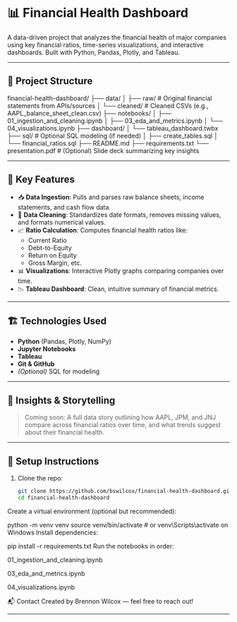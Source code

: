 # 📊 Financial Health Dashboard

A data-driven project that analyzes the financial health of major companies using key financial ratios, time-series visualizations, and interactive dashboards. Built with Python, Pandas, Plotly, and Tableau.

---

## 📁 Project Structure

financial-health-dashboard/
├── data/
│ ├── raw/ # Original financial statements from APIs/sources
│ └── cleaned/ # Cleaned CSVs (e.g., AAPL_balance_sheet_clean.csv)
├── notebooks/
│ ├── 01_ingestion_and_cleaning.ipynb
│ ├── 03_eda_and_metrics.ipynb
│ └── 04_visualizations.ipynb
├── dashboard/
│ └── tableau_dashboard.twbx
├── sql/ # Optional SQL modeling (if needed)
│ ├── create_tables.sql
│ └── financial_ratios.sql
├── README.md
├── requirements.txt
└── presentation.pdf # (Optional) Slide deck summarizing key insights

---

## 📌 Key Features

- 📥 **Data Ingestion**: Pulls and parses raw balance sheets, income statements, and cash flow data.
- 🧹 **Data Cleaning**: Standardizes date formats, removes missing values, and formats numerical values.
- 📈 **Ratio Calculation**: Computes financial health ratios like:
  - Current Ratio
  - Debt-to-Equity
  - Return on Equity
  - Gross Margin, etc.
- 📊 **Visualizations**: Interactive Plotly graphs comparing companies over time.
- 📉 **Tableau Dashboard**: Clean, intuitive summary of financial metrics.

---

## 🏗 Technologies Used

- **Python** (Pandas, Plotly, NumPy)
- **Jupyter Notebooks**
- **Tableau**
- **Git & GitHub**
- *(Optional)* SQL for modeling

---

## 🧠 Insights & Storytelling

> Coming soon: A full data story outlining how AAPL, JPM, and JNJ compare across financial ratios over time, and what trends suggest about their financial health.

---

## 🧰 Setup Instructions

1. Clone the repo:
   ```bash
   git clone https://github.com/bswilcox/financial-health-dashboard.git
   cd financial-health-dashboard
Create a virtual environment (optional but recommended):


python -m venv venv
source venv/bin/activate  # or venv\Scripts\activate on Windows
Install dependencies:


pip install -r requirements.txt
Run the notebooks in order:

01_ingestion_and_cleaning.ipynb

03_eda_and_metrics.ipynb

04_visualizations.ipynb

📬 Contact
Created by Brennon Wilcox — feel free to reach out!


---
